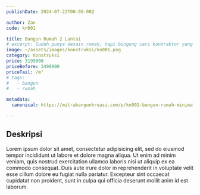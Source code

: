 ```yaml
---
publishDate: 2024-07-22T00:00:00Z

author: Zan
code: kn001

title: Bangun Rumah 2 Lantai
# excerpt: Sudah punya desain rumah, tapi bingung cari kontraktor yang cocok?
image: ~/assets/images/konstruksi/kn001.png
category: Konstruksi
price: 3199000
priceBefore: 3499000
priceTail: /m²
# tags:
#   - bangun
#   - rumah

metadata:
  canonical: https://mitrabangunkreasi.com/p/kn001-bangun-rumah-minimalis

---
```


## Deskripsi

Lorem ipsum dolor sit amet, consectetur adipisicing elit, sed do eiusmod tempor incididunt ut labore et dolore magna aliqua. Ut enim ad minim veniam, quis nostrud exercitation ullamco laboris nisi ut aliquip ex ea commodo consequat. Duis aute irure dolor in reprehenderit in voluptate velit esse cillum dolore eu fugiat nulla pariatur. Excepteur sint occaecat cupidatat non proident, sunt in culpa qui officia deserunt mollit anim id est laborum.
